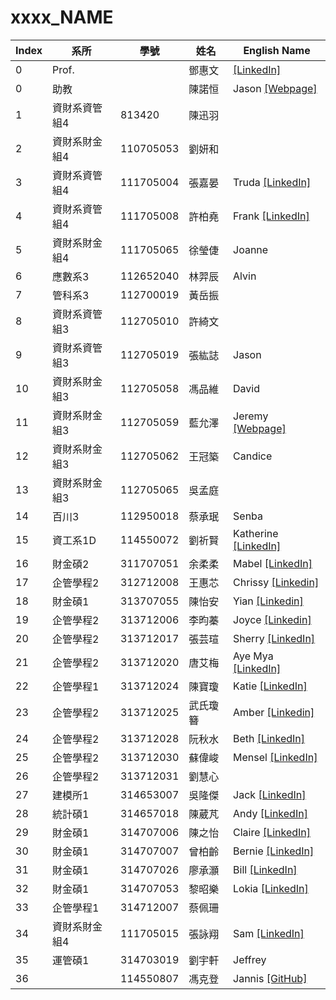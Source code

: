 # xxxx_NAME


| Index | 系所         | 學號       | 姓名   | English Name |
|-------|--------------|------------|--------|--------------|
|0      |   Prof.      | |  鄧惠文 | [[LinkedIn]](https://www.linkedin.com/in/huei-wen-teng-06a76b7b/)| 
| 0     |     助教     |            |  陳諾恒  | Jason [[Webpage]](https://github.com/ChanNokHang)|
| 1     | 資財系資管組4 | 813420     | 陳迅羽 |              |
| 2     | 資財系財金組4 | 110705053  | 劉妍和 |              |
| 3     | 資財系資管組4 | 111705004  | 張嘉晏 | Truda [[LinkedIn]](https://www.linkedin.com/in/chia-yen-chang)       |
| 4     | 資財系資管組4 | 111705008  | 許柏堯 | Frank [[LinkedIn]](https://www.linkedin.com/in/pyhsu-%E8%A8%B1-405a73327/)|
| 5     | 資財系財金組4 | 111705065  | 徐瑩倢 | Joanne       |
| 6     | 應數系3      | 112652040  | 林羿辰 | Alvin        |
| 7     | 管科系3      | 112700019  | 黃岳振 |              |
| 8     | 資財系資管組3 | 112705010  | 許綺文 |              |
| 9     | 資財系資管組3 | 112705019  | 張紘誌 | Jason        |
| 10    | 資財系財金組3 | 112705058  | 馮品維 | David        |
| 11    | 資財系財金組3 | 112705059  | 藍允澤 | Jeremy  [[Webpage]](https://bluelan0106.github.io)     |
| 12    | 資財系財金組3 | 112705062  | 王冠築 | Candice      |
| 13    | 資財系財金組3 | 112705065  | 吳孟庭 |              |
| 14    | 百川3        | 112950018  | 蔡承珉 | Senba        |
| 15    | 資工系1D     | 114550072  | 劉祈賢 | Katherine [[LinkedIn]](https://www.linkedin.com/in/katherine-liu-a0474228b)   |
| 16    | 財金碩2      | 311707051  | 余柔柔 | Mabel [[LinkedIn]](https://www.linkedin.com/in/mabelrryu/)       |
| 17    | 企管學程2    | 312712008  | 王惠芯 | Chrissy [[Linkedin]](https://www.linkedin.com/in/chrissywangxiv/)     |
| 18    | 財金碩1      | 313707055  | 陳怡安 | Yian [[Linkedin]](https://www.linkedin.com/in/yianchen3028/)        |
| 19    | 企管學程2    | 313712006  | 李昀蓁 | Joyce [[Linkedin]](https://www.linkedin.com/in/yun-chen-li-913044194/)       |
| 20    | 企管學程2    | 313712017  | 張芸瑄 | Sherry [[LinkedIn]](https://www.linkedin.com/in/sherry-chang8865/)   |
| 21    | 企管學程2    | 313712020  | 唐艾梅 | Aye Mya [[LinkedIn]](https://www.linkedin.com/in/aye-mya-thandar-8211541aa/)  |
| 22    | 企管學程1    | 313712024  | 陳寶瓊 | Katie   [[LinkedIn]](https://www.linkedin.com/in/quynh-tran-4b49b514a/)   |
| 23    | 企管學程2    | 313712025  | 武氏瓊簪 | Amber [[Linkedin]](https://www.linkedin.com/in/vo-tram/)     |
| 24    | 企管學程2    | 313712028  | 阮秋水 | Beth   [[LinkedIn]](http://linkedin.com/in/thuy-nguyen-bethany-218342289)      |
| 25    | 企管學程2    | 313712030  | 蘇偉峻 | Mensel [[LinkedIn]](http://linkedin.com/in/mensel-santoso/)      |
| 26    | 企管學程2    | 313712031  | 劉慧心 |              |
| 27    | 建模所1      | 314653007  | 吳隆傑 | Jack [[LinkedIn]](https://www.linkedin.com/in/%E9%9A%86%E5%82%91-%E5%90%B3-b6206a373/)        |
| 28    | 統計碩1      | 314657018  | 陳葳芃 | Andy [[LinkedIn]](https://www.linkedin.com/in/wp-chen-0204401b2/)         |
| 29    | 財金碩1      | 314707006  | 陳之怡 | Claire [[LinkedIn]](https://www.linkedin.com/in/jhihyi-chen-0ab38a383/)      |
| 30    | 財金碩1      | 314707007  | 曾柏齡 | Bernie [[LinkedIn]](https://www.linkedin.com/in/bernie-tseng-0b5561377/)       |
| 31    | 財金碩1      | 314707026  | 廖承灝 | Bill [[LinkedIn]](https://www.linkedin.com/in/bill-liao-a53974384)        |
| 32    | 財金碩1      | 314707053  | 黎昭樂 | Lokia [[LinkedIn]](www.linkedin.com/in/laichiulok)    |
| 33    | 企管學程1    | 314712007  | 蔡佩珊 |              |
| 34    | 資財系財金組4 | 111705015  | 張詠翔 | Sam  [[LinkedIn]](https://linkedin.com/in/young-siang-chang-aa7b81350/)        |
| 35    | 運管碩1      | 314703019  | 劉宇軒 | Jeffrey      |
| 36    |              | 114550807  | 馮克登 | Jannis  [[GitHub]](https://github.com/ThePhykon) |




































